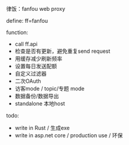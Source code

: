 律饭：fanfou web proxy

define:
ff=fanfou

function:
- call ff.api
- 检查是否有更新，避免重复send request
- 用缓存减少刷新频率
- 设置每日发送配额
- 自定义过滤器
- 二次OAuth
- 访客mode / topic/专题 mode
- 数据备份/数据导出
- standalone 本地host

todo:
- write in Rust / 生成exe
- write in asp.net core / production use / 环保
